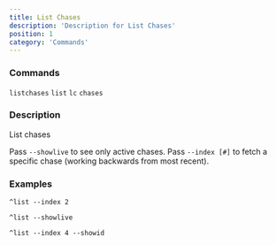 ```yaml
---
title: List Chases
description: 'Description for List Chases'
position: 1
category: 'Commands'
---
```


### Commands

<alert type="info">`listchases`  `list`  `lc`  `chases`</alert>

### Description

List chases

Pass `--showlive` to see only active chases. Pass `--index [#]`
to fetch a specific chase (working backwards from most recent).

### Examples

```
^list --index 2
```
```
^list --showlive
```
```
^list --index 4 --showid
```

